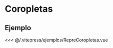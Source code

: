 <script setup>
import RepreCoropletas from "./../.vitepress/ejemplos/RepreCoropletas.vue";
</script>

# Coropletas

## Ejemplo

<RepreCoropletas />

<<< @/.vitepress/ejemplos/RepreCoropletas.vue
